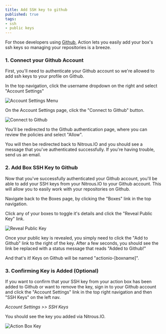 ```yaml
---
title: Add SSH key to github
published: true
tags:
- ssh
- public keys
---
```


For those developers using [Github](http://github.com), Action lets you easily add your box's ssh keys so managing your repositories is a breeze.

### 1. Connect your Github Account

First, you'll need to authenticate your Github account so we're allowed to add ssh keys to your profile on Github.

In the top navigation, click the username dropdown on the right and select "Account Settings"

![Account Settings Menu](https://raw.github.com/action-io/action-assets/master/support/screenshots/menu-account-settings.png)

On the Account Settings page, click the "Connect to Github" button.

![Connect to Github](https://raw.github.com/action-io/action-assets/master/support/screenshots/github-connect-button.png)

You'll be redirected to the Github authentication page, where you can review the policies and select "Allow".

You will then be redirected back to Nitrous.IO and you should see a message that you've authenticated successfully. If you're having trouble, send us an email.

### 2. Add Box SSH Key to Github

Now that you've successfully authenticated your Github account, you'll be able to add your SSH keys from your Nitrous.IO to your Github account.  This will allow you to easily work with your repositories on Github.

Navigate back to the Boxes page, by clicking the "Boxes" link in the top navigation.

Click any of your boxes to toggle it's details and click the "Reveal Public Key" link.

![Reveal Public Key](https://raw.github.com/action-io/action-assets/master/support/screenshots/reveal-public-key.png)

Once your public key is revealed, you simply need to click the "Add to Github" link to the right of the key.  After a few seconds, you should see the link be replaced with a status message that reads "Added to Github!"

And that's it! Keys on Github will be named "actionio-[boxname]".

### 3. Confirming Key is Added (Optional)

If you want to confirm that your SSH key from your action box has been added to Github or want to remove the key, sign in to your Github account and click the "Account Settings" link in the top right navigation and then "SSH Keys" on the left nav.

_Account Settings >> SSH Keys_

You should see the key you added via Nitrous.IO.

![Action Box Key](https://raw.github.com/action-io/action-assets/master/support/screenshots/github-action-key.png)
